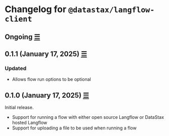 # Changelog for `@datastax/langflow-client`

## Ongoing [☰](https://github.com/datastax/langflow-client-ts/compare/v0.1.0...main)

## 0.1.1 (January 17, 2025) [☰](https://github.com/datastax/langflow-client-ts/compare/v0.1.0...v0.1.1)

### Updated

- Allows flow run options to be optional

## 0.1.0 (January 17, 2025) [☰](https://github.com/datastax/langflow-client-ts/commits/v.0.1.0)

Initial release.

- Support for running a flow with either open source Langflow or DataStax hosted Langflow
- Support for uploading a file to be used when running a flow
